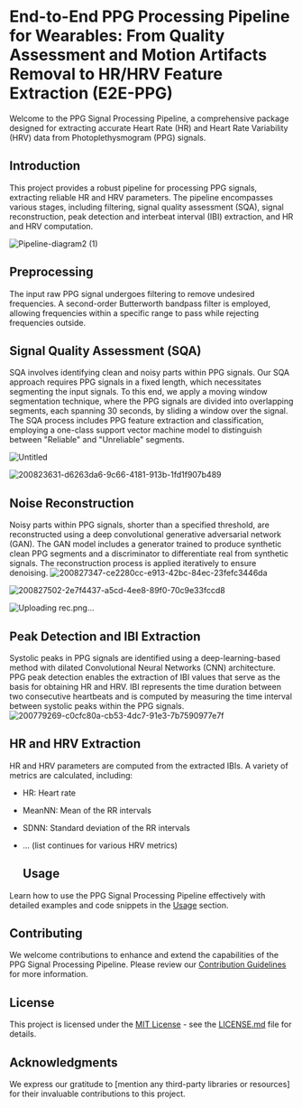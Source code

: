 # End-to-End PPG Processing Pipeline for Wearables: From Quality Assessment and Motion Artifacts Removal to HR/HRV Feature Extraction (E2E-PPG)

Welcome to the PPG Signal Processing Pipeline, a comprehensive package designed for extracting accurate Heart Rate (HR) and Heart Rate Variability (HRV) data from Photoplethysmogram (PPG) signals.

## Introduction

This project provides a robust pipeline for processing PPG signals, extracting reliable HR and HRV parameters. The pipeline encompasses various stages, including filtering, signal quality assessment (SQA), signal reconstruction, peak detection and interbeat interval (IBI) extraction, and HR and HRV computation.

![Pipeline-diagram2 (1)](https://github.com/HealthSciTech/E2E-PPG/assets/67778755/896be83f-4709-4444-bac9-2fef0449f739)

## Preprocessing
The input raw PPG signal undergoes filtering to remove undesired frequencies. A second-order Butterworth bandpass filter is employed, allowing frequencies within a specific range to pass while rejecting frequencies outside.


## Signal Quality Assessment (SQA)
SQA involves identifying clean and noisy parts within PPG signals. Our SQA approach requires PPG signals in a fixed length, which necessitates segmenting the input signals. To this end, we apply a moving window segmentation technique, where the PPG signals are divided into overlapping segments, each spanning 30 seconds, by sliding a window over the signal. The SQA process includes PPG feature extraction and classification, employing a one-class support vector machine model to distinguish between "Reliable" and "Unreliable" segments.


![Untitled](https://github.com/HealthSciTech/E2E-PPG/assets/67778755/c0ffee6c-f7b5-4d27-9f34-34cb86a698b5)


![200823631-d6263da6-9c66-4181-913b-1fd1f907b489](https://github.com/HealthSciTech/E2E-PPG/assets/67778755/f63e40d3-74b3-497b-ac91-dc940e669f03)


## Noise Reconstruction

Noisy parts within PPG signals, shorter than a specified threshold, are reconstructed using a deep convolutional generative adversarial network (GAN). The GAN model includes a generator trained to produce synthetic clean PPG segments and a discriminator to differentiate real from synthetic signals. The reconstruction process is applied iteratively to ensure denoising.
![200827347-ce2280cc-e913-42bc-84ec-23fefc3446da](https://github.com/HealthSciTech/E2E-PPG/assets/67778755/bb00f079-7341-4ac9-84e2-553eb6a62672)


![200827502-2e7f4437-a5cd-4ee8-89f0-70c9e33fccd8](https://github.com/HealthSciTech/E2E-PPG/assets/67778755/8cf57fa6-94fc-4906-b4c3-8416fffced4e)

![Uploading rec.png…]()


## Peak Detection and IBI Extraction
Systolic peaks in PPG signals are identified using a deep-learning-based method with dilated Convolutional Neural Networks (CNN) architecture. PPG peak detection enables the extraction of IBI values that serve as the basis for obtaining HR and HRV. IBI represents the time duration between two consecutive heartbeats and is computed by measuring the time interval between systolic peaks within the PPG signals. 
![200779269-c0cfc80a-cb53-4dc7-91e3-7b7590977e7f](https://github.com/HealthSciTech/E2E-PPG/assets/67778755/82ba92d8-b012-4202-8e17-127b0a5df4e5)


## HR and HRV Extraction
HR and HRV parameters are computed from the extracted IBIs. A variety of metrics are calculated, including:

- HR: Heart rate
- MeanNN: Mean of the RR intervals
- SDNN: Standard deviation of the RR intervals
- ... (list continues for various HRV metrics)

  ## Usage

Learn how to use the PPG Signal Processing Pipeline effectively with detailed examples and code snippets in the [Usage](#) section.

## Contributing

We welcome contributions to enhance and extend the capabilities of the PPG Signal Processing Pipeline. Please review our [Contribution Guidelines](CONTRIBUTING.md) for more information.

## License

This project is licensed under the [MIT License](LICENSE.md) - see the [LICENSE.md](LICENSE.md) file for details.

## Acknowledgments

We express our gratitude to [mention any third-party libraries or resources] for their invaluable contributions to this project.
